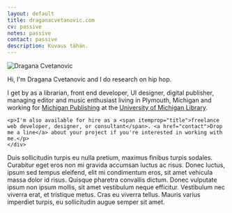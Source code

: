 ```yaml
---
layout: default
title: draganacvetanovic.com
cv: passive
notes: passive
contact: passive
description: Kuvaus tähän.
---
```

<!--

*Curabitur eu orci cursus, accumsan sapien ac, vehicula eros. Integer vehicula fermentum mi id faucibus. Curabitur posuere placerat mollis. Maecenas aliquam velit in ultrices aliquam. Morbi suscipit rutrum sagittis. Donec sed risus sed dui molestie tempus. Nunc et elit tempus quam luctus iaculis. Etiam rhoncus et orci ac fermentum. Donec vel blandit dolor, vitae auctor mauris. Quisque eget magna eu ex eleifend suscipit sed vel lacus. Sed in nulla neque.*

Sed facilisis orci cursus, laoreet nibh eget, porta metus. Vestibulum vel massa turpis. Nam consectetur tincidunt est quis lobortis. Suspendisse ac rutrum massa, eu vulputate mi. Nam sed metus ac velit sollicitudin pharetra non eget elit. Morbi tincidunt dui vel blandit commodo. Morbi in lectus sodales, consequat augue sed, ultricies dui. Quisque feugiat volutpat enim, eget varius risus ornare eu. Sed in lorem eget neque varius vehicula ac vel lacus. Curabitur quis auctor arcu. Curabitur tincidunt rhoncus dapibus. Nam et elit vitae enim pulvinar pellentesque eget ac nisi. Vestibulum et libero metus.



-->


<div class="row marketing">
	<div class="col-sm-4">
	<img  class="img-circle avatar" alt="Dragana Cvetanovic" src="http://easterneurope.github.io/images/scholars/dragana100.JPG">
	</div>
	<div itemscope itemtype="http://data-vocabulary.org/Person" class="col-sm-8">
	<p class="lead">Hi, I'm <span itemprop="name">Dragana Cvetanovic</span> and I do research on hip hop.</p>
	<p>I get by as a <span itemprop="title">librarian</span>, <span itemprop="title">front end developer</span>, <span itemprop="title">UI designer</span>, <span itemprop="title">digital publisher</span>, <span itemprop="title">managing editor</span> and music enthusiast living in <span itemprop="address" itemscope
    itemtype="http://data-vocabulary.org/Address"> <span itemprop="locality">Plymouth</span>, <span itemprop="region">Michigan</span></span> and working for <a href="http://www.publishing.umich.edu">Michigan Publishing</a> at <span itemprop="affiliation">the <a href="http://www.lib.umich.edu">University of Michigan Library</a></span>.</p>
	
	<p>I'm also available for hire as a <span itemprop="title">freelance web developer, designer, or consultant</span>. <a href="contact">Drop me a line</a> about your project if you're interested in working with me.</p>
	</div>
</div>

Duis sollicitudin turpis eu nulla pretium, maximus finibus turpis sodales. Curabitur eget eros non mi gravida accumsan luctus ac risus. Donec luctus, ipsum sed tempus eleifend, elit mi condimentum eros, sit amet vehicula massa dolor id risus. Quisque pharetra convallis dictum. Donec vulputate ipsum non ipsum mollis, sit amet vestibulum neque efficitur. Vestibulum nec viverra erat, et tristique metus. Cras eu viverra tellus. Mauris varius imperdiet turpis, eu sollicitudin augue semper sit amet. 

